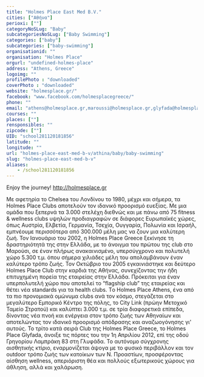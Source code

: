 ```yaml
---
title: "Holmes Place East Med B.V."
cities: ["Αθήνα"]
perioxi: [""]
categoryNoSLug: "Baby"
subcategoriesNoSLug: ["Baby Swimming"]
categories: ["baby"]
subcategories: ["baby-swimming"]
organisationid: ""
organisation: "Holmes Place"
orgurl: "undefined-holmes-place"
address: "Athens, Greece"
logoimg: ""
profilePhoto : "downloaded"
coverPhoto : "downloaded"
website: "holmesplace.gr/"
facebook: "www.facebook.com/holmesplacegreece/"
phone: ""
email: "athens@holmesplace.gr,maroussi@holmesplace.gr,glyfada@holmesplace.gr"
courses: ""
places: [""]
rensponsibles: ""
zipcode: [""]
UID: "school281120181856"
latitude: ""
longitude: ""
url: "holmes-place-east-med-b-v/athina/baby/baby-swimming"
slug: "holmes-place-east-med-b-v"
aliases:
    - /school281120181856
---
```



Enjoy the journey! http://holmesplace.gr

Με αφετηρία το Chelsea του Λονδίνου το 1980, μέχρι και σήμερα, τα Holmes Place Clubs αποτελούν τον ιδανικό προορισμό ευεξίας. Με μια ομάδα που ξεπερνά τα 3.000 στελέχη διεθνώς και με πάνω από 75 fitness &amp; wellness clubs υψηλών προδιαγραφών σε διάφορες Ευρωπαϊκές χώρες, όπως Αυστρία, Ελβετία, Γερμανία, Τσεχία, Ουγγαρία, Πολωνία και Ισραήλ, εμπνέουμε περισσότερα από 300.000 μέλη μας να ζουν μια καλύτερη ζωή. Τον Ιανουάριο του 2002, η Holmes Place Greece ξεκίνησε τη δραστηριότητά της στην Ελλάδα, με το άνοιγμα του πρώτου της club στο Μαρούσι, σε έναν πλήρως ανακαινισμένο, υπερσύγχρονο και πολυτελή χώρο 5.300 τ.μ. όπου σήμερα χιλιάδες μέλη του απολαμβάνουν έναν καλύτερο τρόπο ζωής. Τον Οκτώβριο του 2005 εγκαινιάστηκε και δεύτερο Holmes Place Club στην καρδιά της Αθήνας, συνεχίζοντας την ήδη επιτυχημένη πορεία της εταιρείας στην Ελλάδα. Πρόκειται για έναν υπερπολυτελή χώρο που αποτελεί το “flagship club” της εταιρείας και θέτει νέα standards για τα health clubs. Tο Holmes Place Athens, ένα από τα πιο προνομιακά ομώνυμα clubs ανά τον κόσμο, στεγάζεται στο μεγαλύτερο Εμπορικό Κέντρο της πόλης, το City Link (πρώην Μετοχικό Ταμείο Στρατού) και καλύπτει 3.000 τ.μ. σε τρία διαφορετικά επίπεδα, δίνοντας νέα πνοή και ενέργεια στον τρόπο ζωής των Αθηναίων και αποτελώντας τον ιδανικό προορισμό απόδρασης και αναζωογόνησης γι&#39; αυτούς. To τρίτο κατά σειρά Club της Holmes Place Greece, το Holmes Place Glyfada, άνοιξε τις πόρτες του την 1η Απριλίου 2012, επί της οδού Γρηγορίου Λαμπράκη 83 στη Γλυφάδα. Το αυτόνομο σύγχρονης αισθητικής κτίριο, εναρμονίζεται άψογα με το φυσικό περιβάλλον και τον outdoor τρόπο ζωής των κατοίκων των Ν. Προαστίων, προσφέροντας αίσθηση wellness, απεριόριστη θέα και πολλούς εξωτερικούς χώρους για άθληση, αλλά και χαλάρωση.